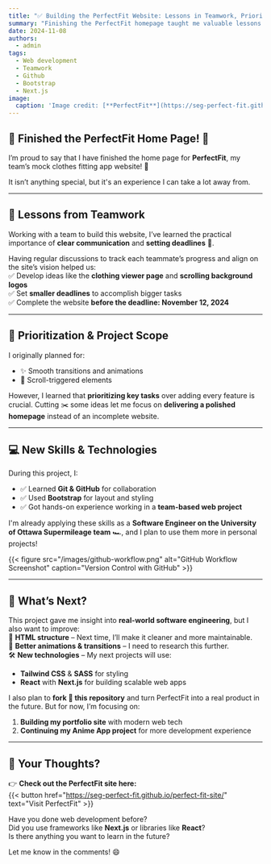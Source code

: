 ```yaml
---
title: "✅ Building the PerfectFit Website: Lessons in Teamwork, Prioritization, and Tech"
summary: "Finishing the PerfectFit homepage taught me valuable lessons in teamwork, prioritization, and web development tools."
date: 2024-11-08
authors:
  - admin
tags:
  - Web development
  - Teamwork
  - Github
  - Bootstrap
  - Next.js
image:
  caption: 'Image credit: [**PerfectFit**](https://seg-perfect-fit.github.io/perfect-fit-site/)'
---
```


## 🌟 Finished the PerfectFit Home Page! 🌟  

I’m proud to say that I have finished the home page for **PerfectFit**, my team’s mock clothes fitting app website! 🎉  

It isn’t anything special, but it's an experience I can take a lot away from.  

---

## 👥 Lessons from Teamwork  

Working with a team to build this website, I’ve learned the practical importance of **clear communication** and **setting deadlines** 📅.  

Having regular discussions to track each teammate’s progress and align on the site’s vision helped us:  
✅ Develop ideas like the **clothing viewer page** and **scrolling background logos**  
✅ Set **smaller deadlines** to accomplish bigger tasks  
✅ Complete the website **before the deadline: November 12, 2024**  

---

## 🎯 Prioritization & Project Scope  

I originally planned for:  
- ✨ Smooth transitions and animations  
- 📜 Scroll-triggered elements  

However, I learned that **prioritizing key tasks** over adding every feature is crucial. Cutting ✂️ some ideas let me focus on **delivering a polished homepage** instead of an incomplete website.  

---

## 💻 New Skills & Technologies  

During this project, I:  
- ✅ Learned **Git & GitHub** for collaboration  
- ✅ Used **Bootstrap** for layout and styling  
- ✅ Got hands-on experience working in a **team-based web project**  

I'm already applying these skills as a **Software Engineer on the University of Ottawa Supermileage team** 🏎️, and I plan to use them more in personal projects!  

{{< figure src="/images/github-workflow.png" alt="GitHub Workflow Screenshot" caption="Version Control with GitHub" >}}

---

## 🚀 What’s Next?  

This project gave me insight into **real-world software engineering**, but I also want to improve:  
🔀 **HTML structure** – Next time, I’ll make it cleaner and more maintainable.  
🎨 **Better animations & transitions** – I need to research this further.  
🛠️ **New technologies** – My next projects will use:  
   - **Tailwind CSS** & **SASS** for styling  
   - **React** with **Next.js** for building scalable web apps  

I also plan to **fork 🍴 this repository** and turn PerfectFit into a real product in the future. But for now, I’m focusing on:  
1. **Building my portfolio site** with modern web tech  
2. **Continuing my Anime App project** for more development experience  

---

## 💬 Your Thoughts?  

👉 **Check out the PerfectFit site here:**  
{{< button href="https://seg-perfect-fit.github.io/perfect-fit-site/" text="Visit PerfectFit" >}}  

Have you done web development before?  
Did you use frameworks like **Next.js** or libraries like **React**?  
Is there anything you want to learn in the future?  

Let me know in the comments! 😄 
